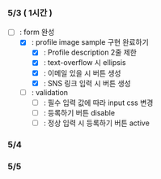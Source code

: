### 5/3 ( 1시간 )

- [ ] : form 완성
  - [x] : profile image sample 구현 완료하기
    - [x] : Profile description 2줄 제한
    - [x] : text-overflow 시 ellipsis
    - [x] : 이메일 있을 시 버튼 생성
    - [x] : SNS 링크 입력 시 버튼 생성
  - [ ] : validation
    - [ ] : 필수 입력 값에 따라 input css 변경
    - [ ] : 등록하기 버튼 disable
    - [ ] : 정상 입력 시 등록하기 버튼 active

### 5/4

### 5/5
